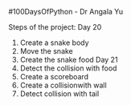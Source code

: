 #100DaysOfPython - Dr Angala Yu

Steps of the project:
   Day 20
1. Create a snake body
2. Move the snake
3. Create the snake food
   Day 21
4. Detect the collision with food
5. Create a scoreboard
6. Create a collisionwith wall
7. Detect collision with tail
